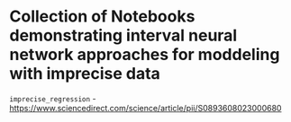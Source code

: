 # Collection of Notebooks demonstrating interval neural network approaches for moddeling with imprecise data

```imprecise_regression``` - https://www.sciencedirect.com/science/article/pii/S0893608023000680
